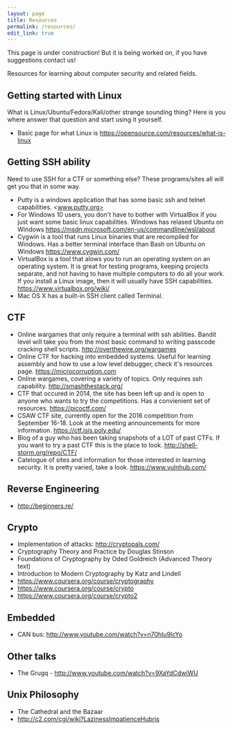 ```yaml
---
layout: page
title: Resources
permalink: /resources/
edit_link: true
---
```


<span class="notice">This page is under construction! But it is being worked on, if you have suggestions contact us!</span>

Resources for learning about computer security and related fields.

## Getting started with Linux
What is Linux/Ubuntu/Fedora/Kali/other strange sounding thing? Here is you where answer that question and start using it yourself.  
  - Basic page for what Linux is <https://opensource.com/resources/what-is-linux>

## Getting SSH ability
Need to use SSH for a CTF or something else? These programs/sites all will get you that in some way. 
  - Putty is a windows application that has some basic ssh and telnet capabilities. <www.putty.org>
  - For Windows 10 users, you don't have to bother with VirtualBox if you just want some basic linux capabilities. Windows has relased Ubuntu on Windows <https://msdn.microsoft.com/en-us/commandline/wsl/about>
  - Cygwin is a tool that runs Linux binaries that are recompiled for Windows. Has a better terminal interface than Bash on Ubuntu on Windows <https://www.cygwin.com/>
  - VirtualBox is a tool that alows you to run an operating system on an operating system. It is great for testing programs, keeping projects separate, and not having to have multiple computers to do all your work. If you install a Linux image, then it will usually have SSH capabilities. <https://www.virtualbox.org/wiki/>
  - Mac OS X has a built-in SSH client called Terminal.  

## CTF
  - Online wargames that only require a terminal with ssh abilities. Bandit level will take you from the most basic command to writing passcode cracking shell scripts. <http://overthewire.org/wargames>
  - Online CTF for hacking into embedded systems. Useful for learning assembly and how to use a low level debugger, check it's resources page. <https://microcorruption.com>
  - Online wargames, covering a variety of topics. Only requires ssh capability. <http://smashthestack.org/>
  - CTF that occured in 2014, the site has been left up and is open to anyone who wants to try the competitions. Has a convienient set of resources. <https://picoctf.com/>
  - CSAW CTF site, currently open for the 2016 competition from September 16-18. Look at the meeting announcements for more information. <https://ctf.isis.poly.edu/>
  - Blog of a guy who has been taking snapshots of a LOT of past CTFs. If you want to try a past CTF this is the place to look. <http://shell-storm.org/repo/CTF/>
  - Catelogue of sites and information for those interested in learning security. It is pretty varied, take a look. <https://www.vulnhub.com/>

## Reverse Engineering

  - http://beginners.re/

## Crypto 
  - Implementation of attacks: <http://cryptopals.com/>
  - Cryptography Theory and Practice by Douglas Stinson
  - Foundations of Cryptography by Oded Goldreich (Advanced Theory text)
  - Introduction to Modern Cryptography by Katz and Lindell
  - <https://www.coursera.org/course/cryptography>
  - <https://www.coursera.org/course/crypto>
  - <https://www.coursera.org/course/crypto2>

## Embedded
  - CAN bus: <http://www.youtube.com/watch?v=n70hIu9lcYo>

## Other talks
  - The Grugq - <http://www.youtube.com/watch?v=9XaYdCdwiWU>

## Unix Philosophy
  - The Cathedral and the Bazaar
  - <http://c2.com/cgi/wiki?LazinessImpatienceHubris>
